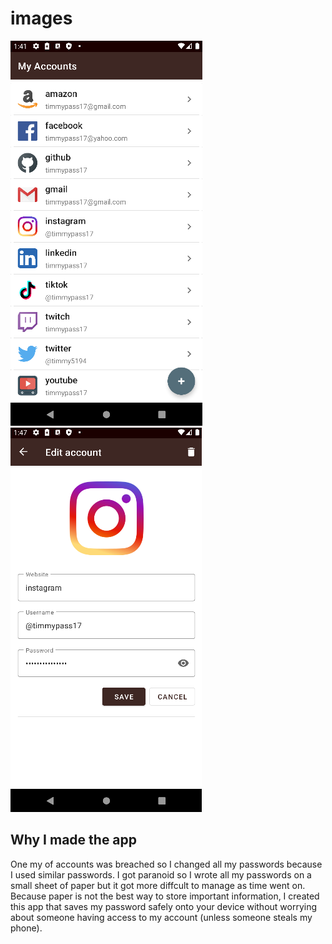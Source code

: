 # images

![Password list view](https://github.com/timmypass17/password/blob/master/walkthrough_imgs/password_list_fragment.PNG)
![Password detail view](https://github.com/timmypass17/password/blob/master/walkthrough_imgs/password_detail_fragment.PNG)  

## Why I made the app
One my of accounts was breached so I changed all my passwords because I used similar passwords. I got paranoid so I wrote all my passwords on a small sheet of paper but it got more diffcult to manage as time went on. Because paper is not the best way to store important information, I created this app that saves my password safely onto your device without worrying about someone having access to my account (unless someone steals my phone). 
